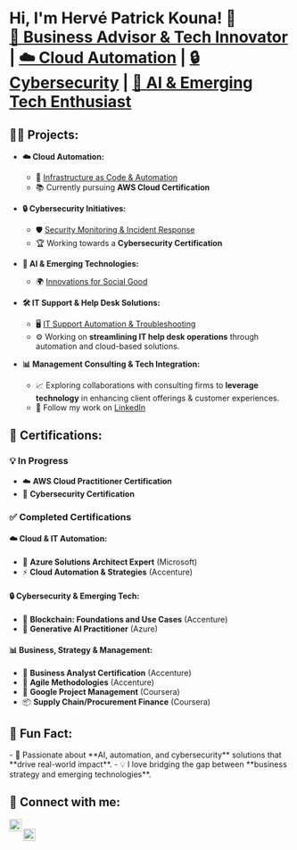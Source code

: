 <h1>
  Hi, I'm Hervé Patrick Kouna! 👋 <br/>
  <a href="https://linkedin.com/in/hervepatrickkouna/">🌟 Business Advisor & Tech Innovator</a> | 
  <a href="https://github.com/metsam237/Cloud-Automation">☁️ Cloud Automation</a> | 
  <a href="https://github.com/metsam237/Cybersecurity">🔒 Cybersecurity</a> | 
  <a href="https://github.com/metsam237">🤖 AI & Emerging Tech Enthusiast</a>
</h1>

<h2>👨‍💻 Projects:</h2>

- **☁️ Cloud Automation:**  
  - 🚀 [Infrastructure as Code & Automation](https://github.com/metsam237/Cloud-Automation)  
  - 📚 Currently pursuing **AWS Cloud Certification**
  
- **🔒 Cybersecurity Initiatives:**  
  - 🛡️ [Security Monitoring & Incident Response](https://github.com/metsam237/Cybersecurity)  
  - 🏆 Working towards a **Cybersecurity Certification**
  
- **🤖 AI & Emerging Technologies:**  
  - 🌍 [Innovations for Social Good](https://github.com/metsam237/ai-emerging-tech)
  
- **🛠️ IT Support & Help Desk Solutions:**  
  - 🖥️ [IT Support Automation & Troubleshooting](https://github.com/metsam237/IT-Support)  
  - ⚙️ Working on **streamlining IT help desk operations** through automation and cloud-based solutions.
  
- **📊 Management Consulting & Tech Integration:**  
  - 📈 Exploring collaborations with consulting firms to **leverage technology** in enhancing client offerings & customer experiences.  
  - 🔗 Follow my work on <a href="https://linkedin.com/in/hervepatrickkouna/">LinkedIn</a>

<h2>📜 Certifications:</h2>

### **💡 In Progress**
- ☁️ **AWS Cloud Practitioner Certification**
- 🔐 **Cybersecurity Certification**

### **✅ Completed Certifications**
#### **☁️ Cloud & IT Automation:**
- 🏅 **Azure Solutions Architect Expert** (Microsoft)
- ⚡ **Cloud Automation & Strategies** (Accenture)
  
#### **🔒 Cybersecurity & Emerging Tech:**
- 🔗 **Blockchain: Foundations and Use Cases** (Accenture)
- 🤖 **Generative AI Practitioner** (Azure)

#### **📊 Business, Strategy & Management:**
- 💼 **Business Analyst Certification** (Accenture)
- 🔄 **Agile Methodologies** (Accenture)
- 🎯 **Google Project Management** (Coursera)
- 📦 **Supply Chain/Procurement Finance** (Coursera)

<!-- 
<h2>📺 Featured Content 🎥</h2>

- [🚀 Leveraging AI for Business Growth](https://github.com/metsam237/ai-emerging-tech)
- [🔐 Cloud Security Best Practices](https://github.com/metsam237/Cybersecurity)
- [⚡ Optimizing IT Infrastructure with Automation](https://github.com/metsam237/Cloud-Automation)
-->

<h2>🎉 Fun Fact:</h2>
- 🤖 Passionate about **AI, automation, and cybersecurity** solutions that **drive real-world impact**.  
- 💡 I love bridging the gap between **business strategy and emerging technologies**.  

<h2>🤳 Connect with me:</h2>

[<img align="left" alt="Hervé on LinkedIn" width="22px" src="https://cdn.jsdelivr.net/npm/simple-icons@v3/icons/linkedin.svg" />](https://linkedin.com/in/hervepatrickkouna/)  
[<img align="left" alt="Hervé on GitHub" width="22px" src="https://cdn.jsdelivr.net/npm/simple-icons@v3/icons/github.svg" />](https://github.com/metsam237)

<!-- 

Here are some ideas to get you started:

- 🔭 I’m currently working on ...
- 🌱 I’m currently learning ...
- 👯 I’m looking to collaborate on ...
- 🤔 I’m looking for help with ...
- 💬 Ask me about ...
- 📫 How to reach me: ...
- 😄 Pronouns: ...
- ⚡ Fun fact: ...
-->
